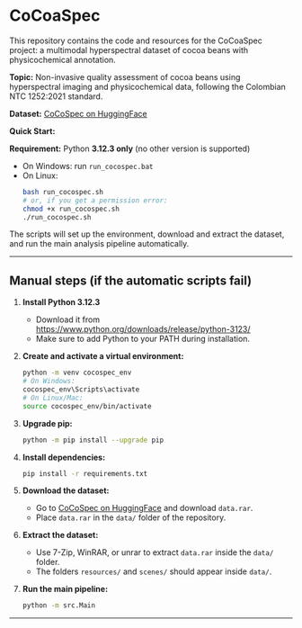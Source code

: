 # CoCoaSpec

This repository contains the code and resources for the CoCoaSpec project: a multimodal hyperspectral dataset of cocoa beans with physicochemical annotation.

**Topic:** Non-invasive quality assessment of cocoa beans using hyperspectral imaging and physicochemical data, following the Colombian NTC 1252:2021 standard.

**Dataset:** [CoCoSpec on HuggingFace](https://huggingface.co/cacaotdg/CoCoaSpec2)

**Quick Start:**

**Requirement:** Python **3.12.3 only** (no other version is supported)

- On Windows: run `run_cocospec.bat`
- On Linux:
  ```bash
  bash run_cocospec.sh
  # or, if you get a permission error:
  chmod +x run_cocospec.sh
  ./run_cocospec.sh
  ```

The scripts will set up the environment, download and extract the dataset, and run the main analysis pipeline automatically.

---

## Manual steps (if the automatic scripts fail)

1. **Install Python 3.12.3**
   - Download it from https://www.python.org/downloads/release/python-3123/
   - Make sure to add Python to your PATH during installation.

2. **Create and activate a virtual environment:**
   ```bash
   python -m venv cocospec_env
   # On Windows:
   cocospec_env\Scripts\activate
   # On Linux/Mac:
   source cocospec_env/bin/activate
   ```

3. **Upgrade pip:**
   ```bash
   python -m pip install --upgrade pip
   ```

4. **Install dependencies:**
   ```bash
   pip install -r requirements.txt
   ```

5. **Download the dataset:**
   - Go to [CoCoSpec on HuggingFace](https://huggingface.co/datasets/ecos-nord-ginp-uis/CoCoaSpec) and download `data.rar`.
   - Place `data.rar` in the `data/` folder of the repository.

6. **Extract the dataset:**
   - Use 7-Zip, WinRAR, or unrar to extract `data.rar` inside the `data/` folder.
   - The folders `resources/` and `scenes/` should appear inside `data/`.

7. **Run the main pipeline:**
   ```bash
   python -m src.Main
   ```

---

 

